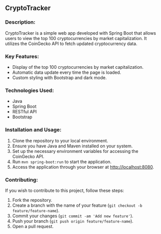 ## CryptoTracker

### Description:
CryptoTracker is a simple web app developed with Spring Boot that allows users to view the top 100 cryptocurrencies by market capitalization. It utilizes the CoinGecko API to fetch updated cryptocurrency data.

### Key Features:
- Display of the top 100 cryptocurrencies by market capitalization.
- Automatic data update every time the page is loaded.
- Custom styling with Bootstrap and dark mode.

### Technologies Used:
- Java
- Spring Boot
- RESTful API
- Bootstrap

### Installation and Usage:
1. Clone the repository to your local environment.
2. Ensure you have Java and Maven installed on your system.
3. Set up the necessary environment variables for accessing the CoinGecko API.
4. Run `mvn spring-boot:run` to start the application.
5. Access the application through your browser at [http://localhost:8080](http://localhost:8080).

### Contributing:
If you wish to contribute to this project, follow these steps:
1. Fork the repository.
2. Create a branch with the name of your feature (`git checkout -b feature/feature-name`).
3. Commit your changes (`git commit -am 'Add new feature'`).
4. Push your branch (`git push origin feature/feature-name`).
5. Open a pull request.

